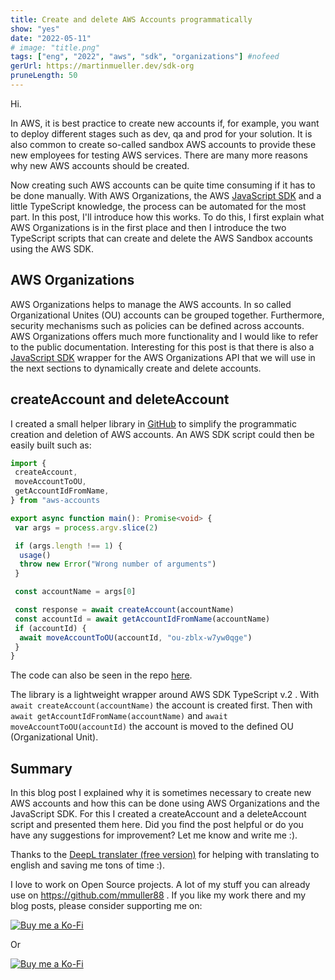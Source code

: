 ```yaml
---
title: Create and delete AWS Accounts programmatically
show: "yes"
date: "2022-05-11"
# image: "title.png"
tags: ["eng", "2022", "aws", "sdk", "organizations"] #nofeed
gerUrl: https://martinmueller.dev/sdk-org
pruneLength: 50
---
```


Hi.

In AWS, it is best practice to create new accounts if, for example, you want to deploy different stages such as dev, qa and prod for your solution. It is also common to create so-called sandbox AWS accounts to provide these new employees for testing AWS services. There are many more reasons why new AWS accounts should be created.

Now creating such AWS accounts can be quite time consuming if it has to be done manually. With AWS Organizations, the AWS [JavaScript SDK](https://docs.aws.amazon.com/AWSJavaScriptSDK/latest/AWS/Organizations.html) and a little TypeScript knowledge, the process can be automated for the most part. In this post, I'll introduce how this works. To do this, I first explain what AWS Organizations is in the first place and then I introduce the two TypeScript scripts that can create and delete the AWS Sandbox accounts using the AWS SDK.

## AWS Organizations

AWS Organizations helps to manage the AWS accounts. In so called Organizational Unites (OU) accounts can be grouped together. Furthermore, security mechanisms such as policies can be defined across accounts. AWS Organizations offers much more functionality and I would like to refer to the public documentation. Interesting for this post is that there is also a [JavaScript SDK](https://docs.aws.amazon.com/AWSJavaScriptSDK/latest/AWS/Organizations.html) wrapper for the AWS Organizations API that we will use in the next sections to dynamically create and delete accounts.

## createAccount and deleteAccount

I created a small helper library in [GitHub](https://github.com/mmuller88/aws-accounts) to simplify the programmatic creation and deletion of AWS accounts. An AWS SDK script could then be easily built such as:

```ts
import {
 createAccount,
 moveAccountToOU,
 getAccountIdFromName,
} from "aws-accounts

export async function main(): Promise<void> {
 var args = process.argv.slice(2)

 if (args.length !== 1) {
  usage()
  throw new Error("Wrong number of arguments")
 }

 const accountName = args[0]

 const response = await createAccount(accountName)
 const accountId = await getAccountIdFromName(accountName)
 if (accountId) {
  await moveAccountToOU(accountId, "ou-zblx-w7yw0qge")
 }
}
```

The code can also be seen in the repo [here](https://github.com/mmuller88/aws-accounts/blob/main/test/createAccountScript.ts).

The library is a lightweight wrapper around AWS SDK TypeScript v.2 . With `await createAccount(accountName)` the account is created first. Then with `await getAccountIdFromName(accountName)` and `await moveAccountToOU(accountId)` the account is moved to the defined OU (Organizational Unit).

## Summary

In this blog post I explained why it is sometimes necessary to create new AWS accounts and how this can be done using AWS Organizations and the JavaScript SDK. For this I created a createAccount and a deleteAccount script and presented them here. Did you find the post helpful or do you have any suggestions for improvement? Let me know and write me :).

Thanks to the [DeepL translater (free version)](https://DeepL.com/Translator) for helping with translating to english and saving me tons of time :).

I love to work on Open Source projects. A lot of my stuff you can already use on <https://github.com/mmuller88> . If you like my work there and my blog posts, please consider supporting me on:

[![Buy me a Ko-Fi](https://storage.ko-fi.com/cdn/useruploads/png_d554a01f-60f0-4969-94d1-7b69f3e28c2fcover.jpg?v=69a332f2-b808-4369-8ba3-dae0d1100dd4)](https://ko-fi.com/T6T1BR59W)

Or

[![Buy me a Ko-Fi](https://theastrologypodcast.com/wp-content/uploads/2015/06/become-my-patron-05.jpg)](https://www.patreon.com/bePatron?u=29010217)
